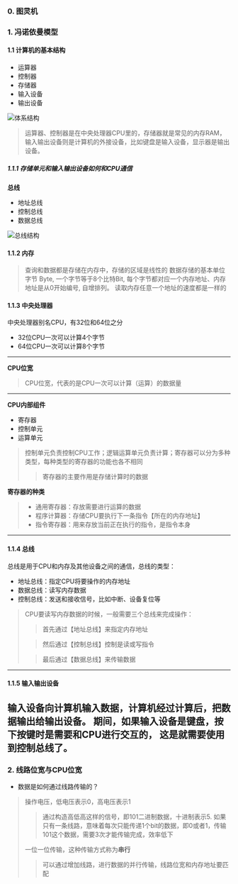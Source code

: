 ### 0. 图灵机
### 1. 冯诺依曼模型
#### 1.1 计算机的基本结构

- 运算器
- 控制器
- 存储器
- 输入设备
- 输出设备

![体系结构](/Users/meijunjie/Algorithm/os/src/main/java/org/example/picture/冯诺依曼体系.png "冯诺依曼构型")

> 运算器、控制器是在中央处理器CPU里的，存储器就是常见的内存RAM，输入输出设备则是计算机的外接设备，比如键盘是输入设备，显示器是输出设备。
##### 1.1.1 存储单元和输入输出设备如何和CPU通信
**总线**
- 地址总线
- 控制总线
- 数据总线

![总线结构](/Users/meijunjie/Algorithm/os/src/main/java/org/example/picture/总线.png)

#### 1.1.2 内存
>查询和数据都是存储在内存中，存储的区域是线性的
数据存储的基本单位字节 Byte, 一个字节等于8个比特Bit, 每个字节都对应一个内存地址、内存地址是从0开始编号, 自增排列。
> 读取内存任意一个地址的速度都是一样的

#### 1.1.3 中央处理器
中央处理器别名CPU，有32位和64位之分
- 32位CPU一次可以计算4个字节
- 64位CPU一次可以计算8个字节
 ----
**CPU位宽**
>CPU位宽，代表的是CPU一次可以计算（运算）的数据量
----
**CPU内部组件**
- 寄存器
- 控制单元
- 运算单元
> 控制单元负责控制CPU工作；逻辑运算单元负责计算；寄存器可以分为多种类型，每种类型的寄存器的功能也各不相同
>>寄存器的主要作用是存储计算时的数据

**寄存器的种类**
> - 通用寄存器：存放需要进行运算的数据
> - 程序计算器：存储CPU要执行下一条指令【所在的内存地址】
> - 指令寄存器：用来存放当前正在执行的指令，是指令本身
----

#### 1.1.4 总线
总线是用于CPU和内存及其他设备之间的通信，总线的类型：

- 地址总线：指定CPU将要操作的内存地址
- 数据总线：读写内存数据
- 控制总线：发送和接收信号，比如中断、设备复位等

>CPU要读写内存数据的时候，一般需要三个总线来完成操作：
>> 首先通过【地址总线】来指定内存地址
> 
>> 然后通过【控制总线】控制是读或写指令
> 
>>最后通过【数据总线】来传输数据

----

#### 1.1.5 输入输出设备
输入设备向计算机输入数据，计算机经过计算后，把数据输出给输出设备。
期间，如果输入设备是键盘，按下按键时是需要和CPU进行交互的， 这是就需要使用到控制总线了。
-----
### 2. 线路位宽与CPU位宽
- 数据是如何通过线路传输的？
> 操作电压，低电压表示0，高电压表示1
>>通过构造高低高这样的信号，即101二进制数据，十进制表示5.
>>如果只有一条线路，意味着每次只能传递1个bit的数据，即0或者1，传输101这个数据，需要3次才能传输完成，效率低下
> 
> 一位一位传输，这种传输方式称为**串行**
>> 可以通过增加线路，进行数据的并行传输，线路位宽和内存地址要匹配
